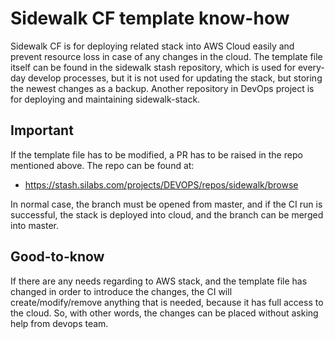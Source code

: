 # Sidewalk CF template know-how

Sidewalk CF is for deploying related stack into AWS Cloud easily and prevent resource loss in case of any changes in the cloud.
The template file itself can be found in the sidewalk stash repository, which is used for every-day develop processes, but
it is not used for updating the stack, but storing the newest changes as a backup. Another repository in DevOps project is for
deploying and maintaining sidewalk-stack.

## Important

If the template file has to be modified, a PR has to be raised in the repo mentioned above. The repo can be found at:
* https://stash.silabs.com/projects/DEVOPS/repos/sidewalk/browse

In normal case, the branch must be opened from master, and if the CI run is successful, the stack is deployed into cloud, and the 
branch can be merged into master.  

## Good-to-know

If there are any needs regarding to AWS stack, and the template file has changed in order to introduce the changes, the CI 
will create/modify/remove anything that is needed, because it has full access to the cloud. So, with other words, the changes 
can be placed without asking help from devops team.